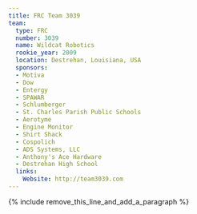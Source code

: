 ```yaml
---
title: FRC Team 3039
team:
  type: FRC
  number: 3039
  name: Wildcat Robotics
  rookie_year: 2009
  location: Destrehan, Louisiana, USA
  sponsors:
  - Motiva
  - Dow
  - Entergy
  - SPAWAR
  - Schlumberger
  - St. Charles Parish Public Schools
  - Aerotyme
  - Engine Monitor
  - Shirt Shack
  - Cospolich
  - ADS Systems, LLC
  - Anthony's Ace Hardware
  - Destrehan High School
  links:
    Website: http://team3039.com
---
```


{% include remove_this_line_and_add_a_paragraph %}